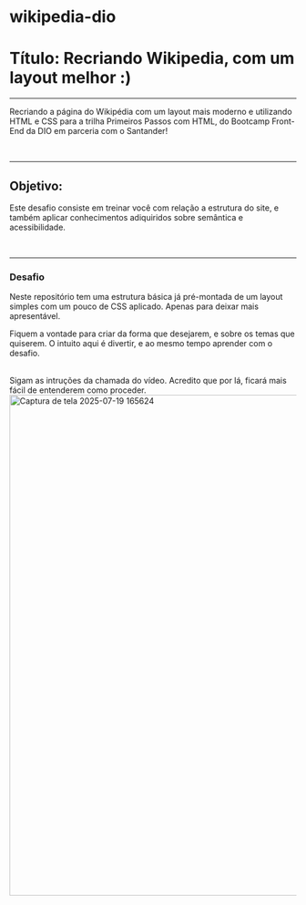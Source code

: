 # wikipedia-dio
<h1>Título: Recriando Wikipedia, com um layout melhor :)</h1>
<hr />
<p>Recriando a página do Wikipédia com um layout mais moderno e utilizando HTML e CSS para a trilha Primeiros Passos com HTML, do Bootcamp Front-End da DIO em parceria com o Santander!</p>
<br>
<hr />
<h2>Objetivo:</h2>
<p>Este desafio consiste em treinar você com relação a estrutura do site, e também aplicar conhecimentos adiquiridos sobre semântica e acessibilidade.</p>
<br>
<hr />
<h3>Desafio</h3>
<p>Neste repositório tem uma estrutura básica já pré-montada de um layout simples com um pouco de CSS aplicado. Apenas para deixar mais apresentável.</p>
<p>Fiquem a vontade para criar da forma que desejarem, e sobre os temas que quiserem. O intuito aqui é divertir, e ao mesmo tempo aprender com o desafio.</p>
<br>
Sigam as intruções da chamada do vídeo. Acredito que por lá, ficará mais fácil de entenderem como proceder.
<img width="1880" height="879" alt="Captura de tela 2025-07-19 165624" src="https://github.com/user-attachments/assets/3c4044cb-5819-48cb-97ec-7137ba4d3d32" />
